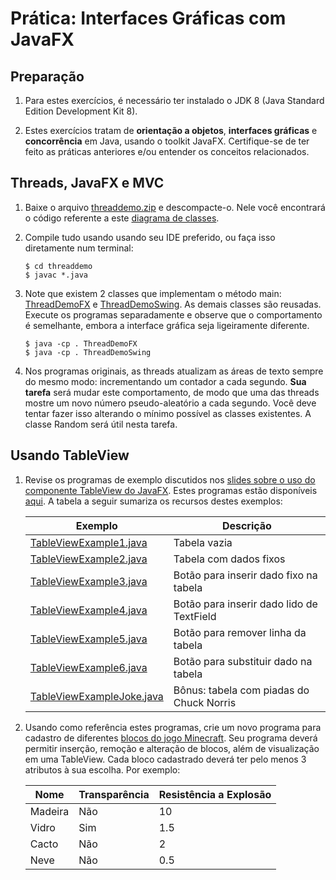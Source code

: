 # Prática: Interfaces Gráficas com JavaFX



## Preparação


1. Para estes exercícios, é necessário ter instalado o JDK 8 (Java Standard Edition Development Kit 8).

2. Estes exercícios tratam de **orientação a objetos**, **interfaces gráficas** e **concorrência** em Java, usando o toolkit JavaFX. Certifique-se de ter feito as práticas anteriores e/ou entender os conceitos relacionados.


## Threads, JavaFX e MVC

1. Baixe o arquivo [threaddemo.zip](src/threaddemo.zip) e descompacte-o. Nele você encontrará o código referente a este [diagrama de classes](src/threaddemo/graph2.png). 

2. Compile tudo usando usando seu IDE preferido, ou faça isso diretamente num terminal:
   ```
   $ cd threaddemo
   $ javac *.java
   ```
3. Note que existem 2 classes que implementam o método main: [ThreadDemoFX](src/threaddemo/ThreadDemoFX.java) e [ThreadDemoSwing](src/threaddemo/ThreadDemoSwing.java). As demais classes são reusadas. Execute os programas separadamente e observe que o comportamento é semelhante, embora a interface gráfica seja ligeiramente diferente.
   ```
   $ java -cp . ThreadDemoFX
   $ java -cp . ThreadDemoSwing
   ```

4. Nos programas originais, as threads atualizam as áreas de texto sempre do mesmo modo: incrementando um contador a cada segundo. **Sua tarefa** será mudar este comportamento, de modo que uma das threads mostre um novo número pseudo-aleatório a cada segundo. Você deve tentar fazer isso alterando o mínimo possível as classes existentes. A classe Random será útil nesta tarefa.


## Usando TableView

1. Revise os programas de exemplo discutidos nos [slides sobre o uso do componente TableView do JavaFX](https://docs.google.com/presentation/d/1zXat8hYWPcZDuodOCyp6tlFRgeWLlTbbgQAOhAjtRfM/edit?usp=sharing). Estes programas estão disponíveis [aqui](src/tableview). A tabela a seguir sumariza os recursos destes exemplos:

   | Exemplo | Descrição |
   | --- | --- |
   | [TableViewExample1.java](src/tableview/TableViewExample1.java) | Tabela vazia |
   | [TableViewExample2.java](src/tableview/TableViewExample2.java)| Tabela com dados fixos | 
   | [TableViewExample3.java](src/tableview/TableViewExample3.java)| Botão para inserir dado fixo na tabela |
   | [TableViewExample4.java](src/tableview/TableViewExample4.java)| Botão para inserir dado lido de TextField |
   | [TableViewExample5.java](src/tableview/TableViewExample5.java)| Botão para remover linha da tabela |
   | [TableViewExample6.java](src/tableview/TableViewExample6.java)| Botão para substituir dado na tabela |
   | [TableViewExampleJoke.java](src/tableview/TableViewExampleJoke.java) | Bônus: tabela com piadas do Chuck Norris |


2. Usando como referência estes programas, crie um novo programa para cadastro de diferentes [blocos do jogo Minecraft](https://minecraft-pt.gamepedia.com/Bloco). Seu programa deverá permitir inserção, remoção e alteração de blocos, além de visualização em uma TableView. Cada bloco cadastrado deverá ter pelo menos 3 atributos à sua escolha. Por exemplo: 

   | Nome   | Transparência  | Resistência a Explosão |
   | ------ | -------------  | ---------------------- |
   | Madeira | Não           | 10                     |
   | Vidro   | Sim           | 1.5 |
   | Cacto   | Não           | 2 |
   | Neve    | Não           | 0.5 |








